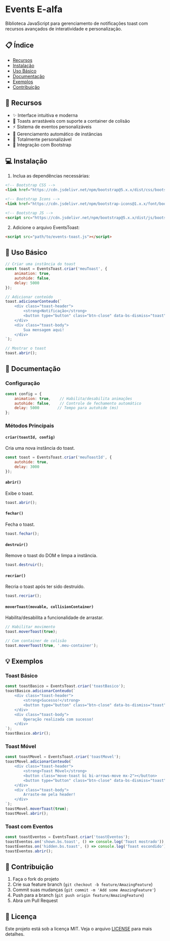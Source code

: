 # Events E-alfa

Biblioteca JavaScript para gerenciamento de notificações toast com recursos avançados de interatividade e personalização.

## 📋 Índice

- [Recursos](#recursos)
- [Instalação](#instalação)
- [Uso Básico](#uso-básico)
- [Documentação](#documentação)
- [Exemplos](#exemplos)
- [Contribuição](#contribuição)

## 🚀 Recursos

- ✨ Interface intuitiva e moderna
- 🎯 Toasts arrastáveis com suporte a container de colisão
- ⚡ Sistema de eventos personalizáveis
- 🔄 Gerenciamento automático de instâncias
- 🎨 Totalmente personalizável
- 🔌 Integração com Bootstrap

## 💻 Instalação

1. Inclua as dependências necessárias:

```html
<!-- Bootstrap CSS -->
<link href="https://cdn.jsdelivr.net/npm/bootstrap@5.x.x/dist/css/bootstrap.min.css" rel="stylesheet">

<!-- Bootstrap Icons -->
<link href="https://cdn.jsdelivr.net/npm/bootstrap-icons@1.x.x/font/bootstrap-icons.css" rel="stylesheet">

<!-- Bootstrap JS -->
<script src="https://cdn.jsdelivr.net/npm/bootstrap@5.x.x/dist/js/bootstrap.bundle.min.js"></script>
```

2. Adicione o arquivo EventsToast:

```html
<script src="path/to/events-toast.js"></script>
```

## 🎈 Uso Básico

```javascript
// Criar uma instância do toast
const toast = EventsToast.criar('meuToast', {
    animation: true,
    autohide: false,
    delay: 5000
});

// Adicionar conteúdo
toast.adicionarConteudo(`
    <div class="toast-header">
        <strong>Notificação</strong>
        <button type="button" class="btn-close" data-bs-dismiss="toast"></button>
    </div>
    <div class="toast-body">
        Sua mensagem aqui!
    </div>
`);

// Mostrar o toast
toast.abrir();
```

## 📖 Documentação

### Configuração

```javascript
const config = {
    animation: true,    // Habilita/desabilita animações
    autohide: false,    // Controle de fechamento automático
    delay: 5000        // Tempo para autohide (ms)
};
```

### Métodos Principais

#### `criar(toastId, config)`
Cria uma nova instância do toast.

```javascript
const toast = EventsToast.criar('meuToastId', {
    autohide: true,
    delay: 3000
});
```

#### `abrir()`
Exibe o toast.

```javascript
toast.abrir();
```

#### `fechar()`
Fecha o toast.

```javascript
toast.fechar();
```

#### `destruir()`
Remove o toast do DOM e limpa a instância.

```javascript
toast.destruir();
```

#### `recriar()`
Recria o toast após ter sido destruído.

```javascript
toast.recriar();
```

#### `moverToast(movable, collisionContainer)`
Habilita/desabilita a funcionalidade de arrastar.

```javascript
// Habilitar movimento
toast.moverToast(true);

// Com container de colisão
toast.moverToast(true, '.meu-container');
```

## 💡 Exemplos

### Toast Básico
```javascript
const toastBasico = EventsToast.criar('toastBasico');
toastBasico.adicionarConteudo(`
    <div class="toast-header">
        <strong>Sucesso!</strong>
        <button type="button" class="btn-close" data-bs-dismiss="toast"></button>
    </div>
    <div class="toast-body">
        Operação realizada com sucesso!
    </div>
`);
toastBasico.abrir();
```

### Toast Móvel
```javascript
const toastMovel = EventsToast.criar('toastMovel');
toastMovel.adicionarConteudo(`
    <div class="toast-header">
        <strong>Toast Móvel</strong>
        <button class="move-toast bi bi-arrows-move mx-2"></button>
        <button type="button" class="btn-close" data-bs-dismiss="toast"></button>
    </div>
    <div class="toast-body">
        Arraste-me pela header!
    </div>
`);
toastMovel.moverToast(true);
toastMovel.abrir();
```

### Toast com Eventos
```javascript
const toastEventos = EventsToast.criar('toastEventos');
toastEventos.on('shown.bs.toast', () => console.log('Toast mostrado'));
toastEventos.on('hidden.bs.toast', () => console.log('Toast escondido'));
toastEventos.abrir();
```

## 🤝 Contribuição

1. Faça o fork do projeto
2. Crie sua feature branch (`git checkout -b feature/AmazingFeature`)
3. Commit suas mudanças (`git commit -m 'Add some AmazingFeature'`)
4. Push para a branch (`git push origin feature/AmazingFeature`)
5. Abra um Pull Request

## 📄 Licença

Este projeto está sob a licença MIT. Veja o arquivo [LICENSE](LICENSE) para mais detalhes.